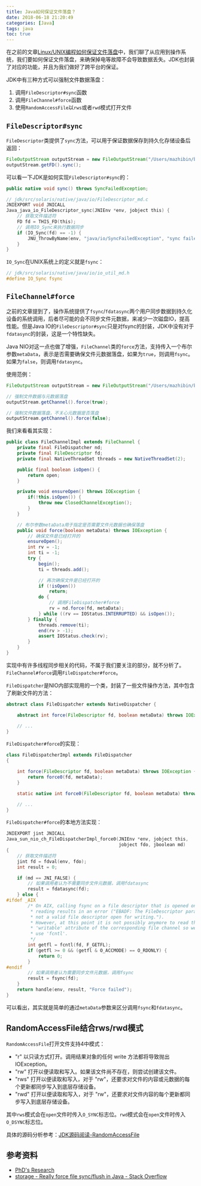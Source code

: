 ```yaml
---
title: Java如何保证文件落盘？
date: 2018-06-18 21:20:49
categories: [Java]
tags: java
toc: true
---
```


在之前的文章[Linux/UNIX编程如何保证文件落盘](http://imushan.com/2018/06/17/linux/Linux-UNIX%E7%BC%96%E7%A8%8B%E5%A6%82%E4%BD%95%E4%BF%9D%E8%AF%81%E6%96%87%E4%BB%B6%E8%90%BD%E7%9B%98/)中，我们聊了从应用到操作系统，我们要如何保证文件落盘，来确保掉电等故障不会导致数据丢失。JDK也封装了对应的功能，并且为我们做好了跨平台的保证。

<!-- more -->

JDK中有三种方式可以强制文件数据落盘：

1. 调用`FileDescriptor#sync`函数
2. 调用`FileChannel#force`函数
3. 使用`RandomAccessFile`以`rws`或者`rwd`模式打开文件

## `FileDescriptor#sync`

`FileDescriptor`类提供了`sync`方法，可以用于保证数据保存到持久化存储设备后返回：

```java
FileOutputStream outputStream = new FileOutputStream("/Users/mazhibin/b.txt");
outputStream.getFD().sync();
```

可以看一下JDK是如何实现`FileDescriptor#sync`的：

```java
public native void sync() throws SyncFailedException;
```

```c
// jdk/src/solaris/native/java/io/FileDescriptor_md.c
JNIEXPORT void JNICALL
Java_java_io_FileDescriptor_sync(JNIEnv *env, jobject this) {
    // 获取文件描述符
    FD fd = THIS_FD(this);
    // 调用IO_Sync来执行数据同步
    if (IO_Sync(fd) == -1) {
        JNU_ThrowByName(env, "java/io/SyncFailedException", "sync failed");
    }
}
```

`IO_Sync`在UNIX系统上的定义就是`fsync`：

```c
// jdk/src/solaris/native/java/io/io_util_md.h
#define IO_Sync fsync
```

## `FileChannel#force`

之前的文章提到了，操作系统提供了`fsync`/`fdatasync`两个用户同步数据到持久化设备的系统调用，后者尽可能的会不同步文件元数据，来减少一次磁盘IO，提高性能。但是Java IO的`FileDescriptor#sync`只是对fsync的封装，JDK中没有对于`fdatasync`的封装，这是一个特性缺失。

Java NIO对这一点也做了增强，`FileChannel`类的`force`方法，支持传入一个布尔参数`metaData`，表示是否需要确保文件元数据落盘，如果为`true`，则调用`fsync`。如果为`false`，则调用`fdatasync`。

使用范例：

```java
FileOutputStream outputStream = new FileOutputStream("/Users/mazhibin/b.txt");

// 强制文件数据与元数据落盘
outputStream.getChannel().force(true);

// 强制文件数据落盘，不关心元数据是否落盘
outputStream.getChannel().force(false);
```

我们来看看其实现：

```java
public class FileChannelImpl extends FileChannel {
    private final FileDispatcher nd;
    private final FileDescriptor fd;
    private final NativeThreadSet threads = new NativeThreadSet(2);

    public final boolean isOpen() {
        return open;
    }

    private void ensureOpen() throws IOException {
        if(!this.isOpen()) {
            throw new ClosedChannelException();
        }
    }

    // 布尔参数metaData用于指定是否需要文件元数据也确保落盘
    public void force(boolean metaData) throws IOException {
        // 确保文件是已经打开的
        ensureOpen();
        int rv = -1;
        int ti = -1;
        try {
            begin();
            ti = threads.add();

            // 再次确保文件是已经打开的
            if (!isOpen())
                return;
            do {
                // 调用FileDispatcher#force
                rv = nd.force(fd, metaData);
            } while ((rv == IOStatus.INTERRUPTED) && isOpen());
        } finally {
            threads.remove(ti);
            end(rv > -1);
            assert IOStatus.check(rv);
        }
    }
}
```

实现中有许多线程同步相关的代码，不属于我们要关注的部分，就不分析了。`FileChannel#force`调用`FileDispatcher#force`。

`FileDispatcher`是NIO内部实现用的一个类，封装了一些文件操作方法，其中包含了刷新文件的方法：

```java
abstract class FileDispatcher extends NativeDispatcher {

    abstract int force(FileDescriptor fd, boolean metaData) throws IOException;

    // ...
}
```

`FileDispatcher#force`的实现：

```java
class FileDispatcherImpl extends FileDispatcher
{

    int force(FileDescriptor fd, boolean metaData) throws IOException {
        return force0(fd, metaData);
    }

    static native int force0(FileDescriptor fd, boolean metaData) throws IOException;

    // ...
}
```

`FileDispatcher#force`的本地方法实现：

```c
JNIEXPORT jint JNICALL
Java_sun_nio_ch_FileDispatcherImpl_force0(JNIEnv *env, jobject this,
                                          jobject fdo, jboolean md)
{
    // 获取文件描述符
    jint fd = fdval(env, fdo);
    int result = 0;

    if (md == JNI_FALSE) {
        // 如果调用者认为不需要同步文件元数据，调用fdatasync
        result = fdatasync(fd);
    } else {
#ifdef _AIX
        /* On AIX, calling fsync on a file descriptor that is opened only for
         * reading results in an error ("EBADF: The FileDescriptor parameter is
         * not a valid file descriptor open for writing.").
         * However, at this point it is not possibly anymore to read the
         * 'writable' attribute of the corresponding file channel so we have to
         * use 'fcntl'.
         */
        int getfl = fcntl(fd, F_GETFL);
        if (getfl >= 0 && (getfl & O_ACCMODE) == O_RDONLY) {
            return 0;
        }
#endif
        // 如果调用者认为需要同步文件元数据，调用fsync
        result = fsync(fd);
    }
    return handle(env, result, "Force failed");
}
```

可以看出，其实就是简单的通过`metaData`参数来区分调用`fsync`和`fdatasync`。

## RandomAccessFile结合rws/rwd模式

`RandomAccessFile`打开文件支持4中模式：

- "r"	以只读方式打开。调用结果对象的任何 write 方法都将导致抛出 IOException。
- "rw"	打开以便读取和写入。如果该文件尚不存在，则尝试创建该文件。
- "rws"	打开以便读取和写入，对于 "rw"，还要求对文件的内容或元数据的每个更新都同步写入到底层存储设备。
- "rwd" 打开以便读取和写入，对于 "rw"，还要求对文件内容的每个更新都同步写入到底层存储设备。

其中`rws`模式会在`open`文件时传入`O_SYNC`标志位。`rwd`模式会在`open`文件时传入`O_DSYNC`标志位。

具体的源码分析参考：[JDK源码阅读-RandomAccessFile](http://imushan.com/2018/06/04/java/language/JDK%E6%BA%90%E7%A0%81%E9%98%85%E8%AF%BB-RandomAccessFile/)

## 参考资料
- [PhD's Research](http://yongkunphd.blogspot.com/2013/12/how-fsync-works-in-java.html)
- [storage - Really force file sync/flush in Java - Stack Overflow](https://stackoverflow.com/questions/730521/really-force-file-sync-flush-in-java)